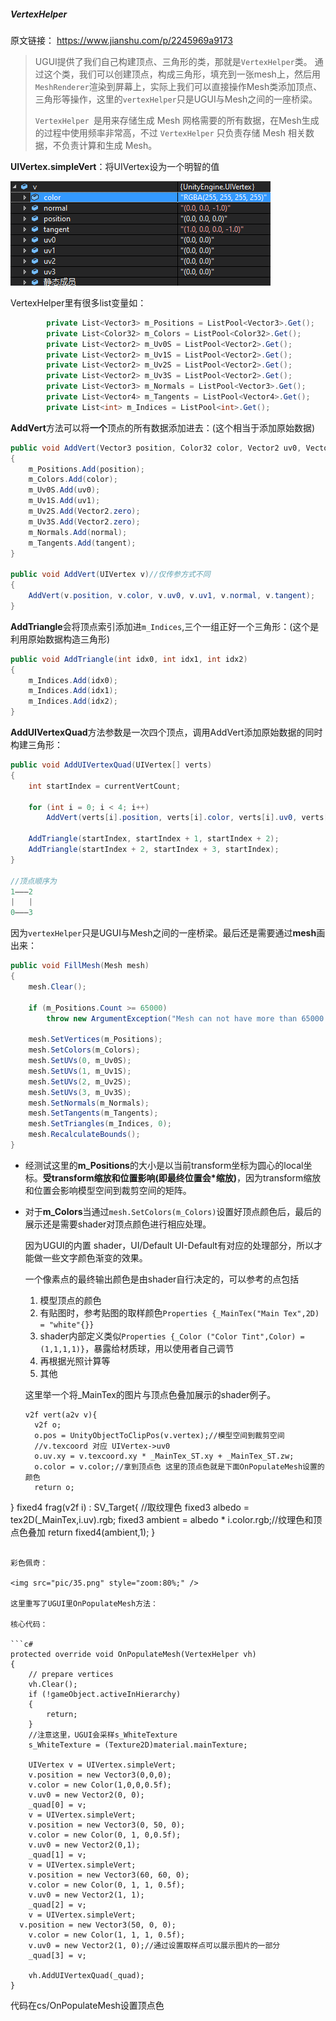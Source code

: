 #####  VertexHelper

原文链接： https://www.jianshu.com/p/2245969a9173 

> UGUI提供了我们自己构建顶点、三角形的类，那就是`VertexHelper`类。 通过这个类，我们可以创建顶点，构成三角形，填充到一张mesh上，然后用`MeshRenderer`渲染到屏幕上，实际上我们可以直接操作Mesh类添加顶点、三角形等操作，这里的`vertexHelper`只是UGUI与Mesh之间的一座桥梁。
>
> 
>
> `VertexHelper `是用来存储生成 Mesh 网格需要的所有数据，在Mesh生成的过程中使用频率非常高，不过 `VertexHelper` 只负责存储 Mesh 相关数据，不负责计算和生成 Mesh。 



**UIVertex.simpleVert**：将UIVertex设为一个明智的值

<img src="pic/34.png"  />



VertexHelper里有很多list变量如：

```C#
        private List<Vector3> m_Positions = ListPool<Vector3>.Get();
        private List<Color32> m_Colors = ListPool<Color32>.Get();
        private List<Vector2> m_Uv0S = ListPool<Vector2>.Get();
        private List<Vector2> m_Uv1S = ListPool<Vector2>.Get();
        private List<Vector2> m_Uv2S = ListPool<Vector2>.Get();
        private List<Vector2> m_Uv3S = ListPool<Vector2>.Get();
        private List<Vector3> m_Normals = ListPool<Vector3>.Get();
        private List<Vector4> m_Tangents = ListPool<Vector4>.Get();
        private List<int> m_Indices = ListPool<int>.Get();
```

**AddVert**方法可以将**一个**顶点的所有数据添加进去：(这个相当于添加原始数据)

```C#
public void AddVert(Vector3 position, Color32 color, Vector2 uv0, Vector2 uv1, Vector3 normal, Vector4 tangent)
{
    m_Positions.Add(position);
    m_Colors.Add(color);
    m_Uv0S.Add(uv0);
    m_Uv1S.Add(uv1);
    m_Uv2S.Add(Vector2.zero);
    m_Uv3S.Add(Vector2.zero);
    m_Normals.Add(normal);
    m_Tangents.Add(tangent);
}

public void AddVert(UIVertex v)//仅传参方式不同
{
    AddVert(v.position, v.color, v.uv0, v.uv1, v.normal, v.tangent);
}
```

**AddTriangle**会将顶点索引添加进`m_Indices`,三个一组正好一个三角形：(这个是利用原始数据构造三角形)

```C#
public void AddTriangle(int idx0, int idx1, int idx2)
{
    m_Indices.Add(idx0);
    m_Indices.Add(idx1);
    m_Indices.Add(idx2);
}
```

**AddUIVertexQuad**方法参数是一次四个顶点，调用AddVert添加原始数据的同时构建三角形：

```C#
public void AddUIVertexQuad(UIVertex[] verts)
{
    int startIndex = currentVertCount;

    for (int i = 0; i < 4; i++)
        AddVert(verts[i].position, verts[i].color, verts[i].uv0, verts[i].uv1, verts[i].normal, verts[i].tangent);

    AddTriangle(startIndex, startIndex + 1, startIndex + 2);
    AddTriangle(startIndex + 2, startIndex + 3, startIndex);
}

//顶点顺序为
1———2
|	|
0———3
```

因为`vertexHelper`只是UGUI与Mesh之间的一座桥梁。最后还是需要通过**mesh**画出来：

```C#
public void FillMesh(Mesh mesh)
{
    mesh.Clear();

    if (m_Positions.Count >= 65000)
        throw new ArgumentException("Mesh can not have more than 65000 vertices");

    mesh.SetVertices(m_Positions);
    mesh.SetColors(m_Colors);
    mesh.SetUVs(0, m_Uv0S);
    mesh.SetUVs(1, m_Uv1S);
    mesh.SetUVs(2, m_Uv2S);
    mesh.SetUVs(3, m_Uv3S);
    mesh.SetNormals(m_Normals);
    mesh.SetTangents(m_Tangents);
    mesh.SetTriangles(m_Indices, 0);
    mesh.RecalculateBounds();
}
```

* 经测试这里的**m_Positions**的大小是以当前transform坐标为圆心的local坐标。**受transform缩放和位置影响(即最终位置会*缩放)**，因为transform缩放和位置会影响模型空间到裁剪空间的矩阵。

* 对于**m_Colors**当通过`mesh.SetColors(m_Colors)`设置好顶点颜色后，最后的展示还是需要shader对顶点颜色进行相应处理。

  因为UGUI的内置 shader，UI/Default  UI-Default有对应的处理部分，所以才能做一些文字颜色渐变的效果。

  一个像素点的最终输出颜色是由shader自行决定的，可以参考的点包括

   	1. 模型顶点的颜色
   	2. 有贴图时，参考贴图的取样颜色`Properties {_MainTex("Main Tex",2D) = "white"{}}`
   	3. shader内部定义类似`Properties {_Color ("Color Tint",Color) = (1,1,1,1)}`，暴露给材质球，用以使用者自己调节
   	4. 再根据光照计算等
   	5. 其他
  
  这里举一个将_MainTex的图片与顶点色叠加展示的shader例子。
  
  ```
  v2f vert(a2v v){
  	v2f o;
  	o.pos = UnityObjectToClipPos(v.vertex);//模型空间到裁剪空间
  	//v.texcoord 对应 UIVertex->uv0
  	o.uv.xy = v.texcoord.xy * _MainTex_ST.xy + _MainTex_ST.zw;
  	o.color = v.color;//拿到顶点色 这里的顶点色就是下面OnPopulateMesh设置的颜色
  	return o;
}
  fixed4 frag(v2f i) : SV_Target{
	//取纹理色
  	fixed3 albedo = tex2D(_MainTex,i.uv).rgb;
	fixed3 ambient = albedo * i.color.rgb;//纹理色和顶点色叠加
  	return fixed4(ambient,1);
}
  ```

  彩色佩奇：
  
  <img src="pic/35.png" style="zoom:80%;" />
  
  这里重写了UGUI里OnPopulateMesh方法：
  
  核心代码：
  
  ```c#
  protected override void OnPopulateMesh(VertexHelper vh)
  {
      // prepare vertices
      vh.Clear();
      if (!gameObject.activeInHierarchy)
      {
          return;
      }
      //注意这里，UGUI会采样s_WhiteTexture
      s_WhiteTexture = (Texture2D)material.mainTexture;
  
      UIVertex v = UIVertex.simpleVert;
      v.position = new Vector3(0,0,0);
      v.color = new Color(1,0,0,0.5f);
      v.uv0 = new Vector2(0, 0);
      _quad[0] = v;
      v = UIVertex.simpleVert;
      v.position = new Vector3(0, 50, 0);
      v.color = new Color(0, 1, 0,0.5f);
      v.uv0 = new Vector2(0,1);
      _quad[1] = v;
      v = UIVertex.simpleVert;
      v.position = new Vector3(60, 60, 0);
      v.color = new Color(0, 1, 1, 0.5f);
      v.uv0 = new Vector2(1, 1);
      _quad[2] = v;
      v = UIVertex.simpleVert;
    v.position = new Vector3(50, 0, 0);
      v.color = new Color(1, 1, 1, 0.5f);
      v.uv0 = new Vector2(1, 0);//通过设置取样点可以展示图片的一部分
      _quad[3] = v;
      
      vh.AddUIVertexQuad(_quad);
  }
  ```
  
  代码在cs/OnPopulateMesh设置顶点色

